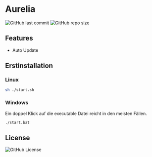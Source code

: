 # Aurelia
![GitHub last commit](https://img.shields.io/github/last-commit/Rimolo13/Aurelia) ![GitHub repo size](https://img.shields.io/github/repo-size/Rimolo13/Aurelia)

## Features
- Auto Update

## Erstinstallation

### Linux

```sh
sh ./start.sh
```

### Windows
Ein doppel Klick auf die executable Datei reicht in den meisten Fällen.

```bash
./start.bat
```

## License
![GitHub License](https://img.shields.io/github/license/Rimolo13/Aurelia)
